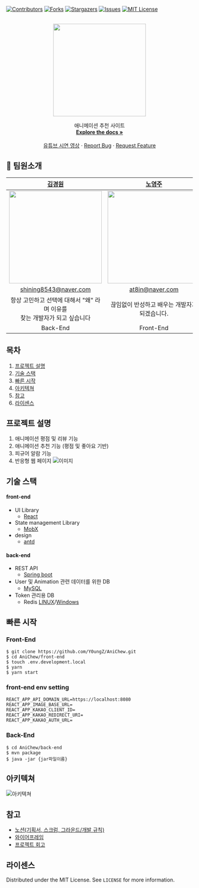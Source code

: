 <div id="top"></div>
<!--
*** Thanks for checking out the Best-README-Template. If you have a suggestion
*** that would make this better, please fork the repo and create a pull request
*** or simply open an issue with the tag "enhancement".
*** Don't forget to give the project a star!
*** Thanks again! Now go create something AMAZING! :D
-->

<!-- PROJECT SHIELDS -->
<!--
*** I'm using markdown "reference style" links for readability.
*** Reference links are enclosed in brackets [ ] instead of parentheses ( ).
*** See the bottom of this document for the declaration of the reference variables
*** for contributors-url, forks-url, etc. This is an optional, concise syntax you may use.
*** https://www.markdownguide.org/basic-syntax/#reference-style-links
-->

[![Contributors][contributors-shield]][contributors-url]
[![Forks][forks-shield]][forks-url]
[![Stargazers][stars-shield]][stars-url]
[![Issues][issues-shield]][issues-url]
[![MIT License][license-shield]][license-url]

<br />
<div align="center">
  <img src="https://user-images.githubusercontent.com/61743793/136696085-678fa857-4a24-4c40-87f9-0d108aeeb2c0.png" width="250px"/>

  <p align="center">
    애니메이션 추천 사이트
    <br />
    <a href="https://github.com/othneildrew/Best-README-Template"><strong>Explore the docs »</strong></a>
    <br />
    <br />
    <a href="https://youtu.be/ev11NzQUbos">유튜브 시연 영상</a>
    ·
    <a href="https://github.com/Y0ungZ/AniChew/issues">Report Bug</a>
    ·
    <a href="https://github.com/Y0ungZ/AniChew/issues">Request Feature</a>
  </p>
</div>

<!-- INTRODUCE MEMBER -->

## 🧑 팀원소개

|                                             [김경원](https://github.com/shining8543)                                             |                                               [노영주](https://github.com/Y0ungZ)                                                |                                               [김문희](https://github.com/munimun)                                               |                                             [장준혁](https://github.com/95rolancia)                                              |
| :------------------------------------------------------------------------------------------------------------------------------: | :------------------------------------------------------------------------------------------------------------------------------: | :------------------------------------------------------------------------------------------------------------------------------: | :------------------------------------------------------------------------------------------------------------------------------: |
| <img src="https://user-images.githubusercontent.com/41102293/130561099-a6ef11d4-68bd-4f98-89ea-b232604cb47e.png" width="250px"/> | <img src="https://user-images.githubusercontent.com/41102293/130561101-bf389c47-397e-4a82-9f11-ef842e403605.png" width="250px"/> | <img src="https://user-images.githubusercontent.com/41102293/130561100-aca30a21-2f9b-4154-969e-1afc64654a92.png" width="250px"/> | <img src="https://user-images.githubusercontent.com/41102293/130561093-3e81caa1-a718-46b3-9adf-6ad372c59de8.png" width="250px"/> |
|                                                      shining8543@naver.com                                                       |                                                         at8in@naver.com                                                          |                                                       ansgml6491@naver.com                                                       |                                                       95jjangjun@gmail.com                                                       |
|                          항상 고민하고 선택에 대해서 "왜" 라며 이유를 <br/>찾는 개발자가 되고 싶습니다                           |                                          끊임없이 반성하고 배우는 개발자가 되겠습니다.                                           |                                                유용한걸 만드는 사람이 되겠습니당~                                                |                                            꾸준히 성장할 수 있는 개발자가 되겠습니다.                                            |
|                                                             Back-End                                                             |                                                            Front-End                                                             |                                                             Big-Data                                                             |                                                            Front-End                                                             |

## 목차

  <ol>
    <li><a href="#프로젝트-설명">프로젝트 설명</a></li>
    <li><a href="#기술-스택">기술 스택</a></li>
    <li><a href="#빠른-시작">빠른 시작</a></li>
    <li><a href="#아키텍쳐">아키텍쳐</a></li>
    <li><a href="#참고">참고</a></li>
    <li><a href="#라이센스">라이센스</a></li>
  </ol>

<!-- ABOUT THE PROJECT -->

## 프로젝트 설명

1. 애니메이션 평점 및 리뷰 기능
2. 애니메이션 추천 기능 (평점 및 좋아요 기반)
3. 피규어 알람 기능
4. 반응형 웹 페이지
   ![이미지](https://i.imgur.com/oxIrDvN.gif)

## 기술 스택

#### front-end

- UI Library
  - [React](https://reactjs.org)
- State management Library
  - [MobX](https://mobx.js.org/README.html)
- design
  - [antd](https://ant.design)

#### back-end

- REST API
  - [Spring boot](https://spring.io/projects/spring-boot)
- User 및 Animation 관련 데이터를 위한 DB
  - [MySQL](https://www.mysql.com)
- Token 관리용 DB
  - Redis [LINUX](https://redis.io)/[Windows](https://github.com/microsoftarchive/redis/releases/tag/win-3.0.504)

<!-- GETTING STARTED -->

## 빠른 시작

### Front-End

```
$ git clone https://github.com/Y0ungZ/AniChew.git
$ cd AniChew/front-end
$ touch .env.development.local
$ yarn
$ yarn start
```

### front-end env setting

```
REACT_APP_API_DOMAIN_URL=https://localhost:8080
REACT_APP_IMAGE_BASE_URL=
REACT_APP_KAKAO_CLIENT_ID=
REACT_APP_KAKAO_REDIRECT_URI=
REACT_APP_KAKAO_AUTH_URL=
```

### Back-End

```
$ cd AniChew/back-end
$ mvn package
$ java -jar {jar파일이름}
```

<!-- ARCHITECTURE -->

## 아키텍쳐

![아키텍쳐](https://user-images.githubusercontent.com/61743793/136696353-b2c96405-2143-4bd6-a7c6-22833548845b.JPG)

## 참고

- [노션(기획서, 스크럼, 그라운드/개발 규칙)](https://encouraging-stop-fdd.notion.site/4-582c29085c214996ac782a3328c3a658)
- [와이어프레임](https://www.figma.com/file/6sWi0PI1JncVGzJTcDECJS/와이어프레임?node-id=0%3A1)
- [프로젝트 회고](https://encouraging-stop-fdd.notion.site/90c4d9d37deb4e57b2f508426b847810)

<!-- LICENSE -->

## 라이센스

Distributed under the MIT License. See `LICENSE` for more information.

<!-- MARKDOWN LINKS & IMAGES -->
<!-- https://www.markdownguide.org/basic-syntax/#reference-style-links -->

[contributors-shield]: https://img.shields.io/github/contributors/Y0ungZ/AniChew.svg?style=for-the-badge
[contributors-url]: https://github.com/Y0ungZ/AniChew/graphs/contributors
[forks-shield]: https://img.shields.io/github/forks/Y0ungZ/AniChew.svg?style=for-the-badge
[forks-url]: https://github.com/Y0ungZ/AniChew/network/members
[stars-shield]: https://img.shields.io/github/stars/Y0ungZ/AniChew.svg?style=for-the-badge
[stars-url]: https://github.com/Y0ungZ/AniChew/stargazers
[issues-shield]: https://img.shields.io/github/issues/Y0ungZ/AniChew.svg?style=for-the-badge
[issues-url]: https://github.com/Y0ungZ/AniChew/issues
[license-shield]: https://img.shields.io/github/license/Y0ungZ/AniChew.svg?style=for-the-badge
[license-url]: https://github.com/Y0ungZ/AniChew/blob/master/license.txt
[product-screenshot2]: https://user-images.githubusercontent.com/41102293/130556791-b466d883-effe-403b-be20-a881ec149851.png
[product-screenshot1]: https://user-images.githubusercontent.com/41102293/130557312-e3ac3bdb-2a62-4c23-a606-d55460033a0d.png
